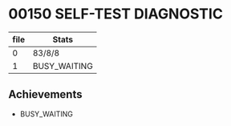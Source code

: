 # 00150 SELF-TEST DIAGNOSTIC

| file | Stats        |
| ---- | ------------ |
| 0    | 83/8/8       |
| 1    | BUSY_WAITING |

## Achievements
- BUSY_WAITING 